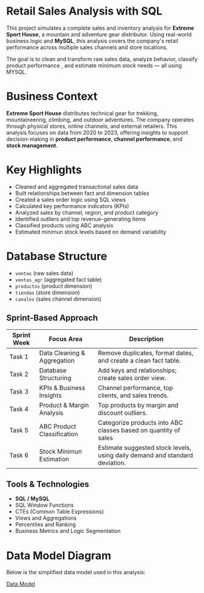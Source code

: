 # Retail Sales Analysis with SQL

This project simulates a complete sales and inventory analysis for **Extreme Sport House**, a mountain and adventure gear distributor. Using real-world business logic and **MySQL**, this analysis covers the company's retail performance across multiple sales channels and store locations. 

The goal is to clean and transform raw sales data, analyze behavior, classify product performance , and estimate minimum stock needs — all using MYSQL.

# Business Context

**Extreme Sport House** distributes technical gear for trekking, mountaineering, climbing, and outdoor adventures. The company operates through physical stores, online channels, and external retailers. This analysis focuses on data from 2020 to 2023, offering insights to support decision-making in **product performance**, **channel performance**, and **stock management**.


# Key Highlights

-  Cleaned and aggregated transactional sales data
-  Built relationships between fact and dimension tables
-  Created a sales order logic using SQL views
-  Calculated key performance indicators (KPIs)
-  Analyzed sales by channel, region, and product category
-  Identified outliers and top revenue-generating items
-  Classified products using ABC analysis
-  Estimated minimun stock levels based on demand variability


# Database Structure

- `ventas` (raw sales data)
- `ventas_agr` (aggregated fact table)
- `productos` (product dimension)
- `tiendas` (store dimension)
- `canales` (sales channel dimension)


##  Sprint-Based Approach

| Sprint Week | Focus Area                        | Description |
|-------------|-----------------------------------|-------------|
| Task 1      | Data Cleaning & Aggregation       | Remove duplicates, format dates, and create a clean fact table. |
| Task 2      | Database Structuring              | Add keys and relationships; create sales order view. |
| Task 3      | KPIs & Business Insights          | Channel performance, top clients, and sales trends. |
| Task 4      | Product & Margin Analysis         | Top products by margin and discount outliers. |
| Task 5      | ABC Product Classification        | Categorize products into ABC classes based on quantity of sales |
| Task 6      | Stock Minimun Estimation          | Estimate suggested stock levels, using daily demand and standard deviation. |


## Tools & Technologies

- **SQL / MySQL**
- SQL Window Functions
- CTEs (Common Table Expressions)
- Views and Aggregations
- Percentiles and Ranking
- Business Metrics and Logic Segmentation

# Data Model Diagram

Below is the simplified data model used in this analysis:

[Data Model](data_model.png)
